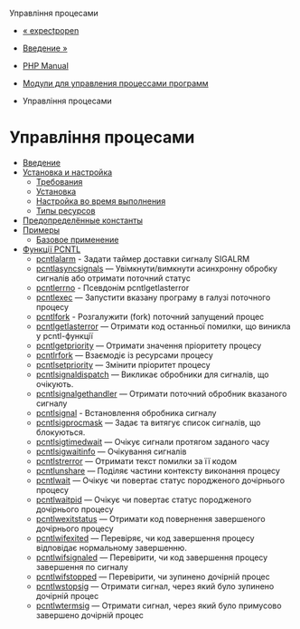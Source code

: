 Управління процесами

-   [« expectpopen](function.expect-popen.html)
    
-   [Введение »](intro.pcntl.html)
    
-   [PHP Manual](index.html)
    
-   [Модули для управления процессами программ](refs.fileprocess.process.html)
    
-   Управління процесами
    

# Управління процесами

-   [Введение](intro.pcntl.html)
-   [Установка и настройка](pcntl.setup.html)
    -   [Требования](pcntl.requirements.html)
    -   [Установка](pcntl.installation.html)
    -   [Настройка во время выполнения](pcntl.configuration.html)
    -   [Типы ресурсов](pcntl.resources.html)
-   [Предопределённые константы](pcntl.constants.html)
-   [Примеры](pcntl.examples.html)
    -   [Базовое применение](pcntl.example.html)
-   [Функції PCNTL](ref.pcntl.html)
    -   [pcntlalarm](function.pcntl-alarm.html) - Задати таймер доставки сигналу SIGALRM
    -   [pcntlasyncsignals](function.pcntl-async-signals.html) — Увімкнути/вимкнути асинхронну обробку сигналів або отримати поточний статус
    -   [pcntlerrno](function.pcntl-errno.html) - Псевдонім pcntlgetlasterror
    -   [pcntlexec](function.pcntl-exec.html) — Запустити вказану програму в галузі поточного процесу
    -   [pcntlfork](function.pcntl-fork.html) - Розгалужити (fork) поточний запущений процес
    -   [pcntlgetlasterror](function.pcntl-get-last-error.html) — Отримати код останньої помилки, що виникла у pcntl-функції
    -   [pcntlgetpriority](function.pcntl-getpriority.html) — Отримати значення пріоритету процесу
    -   [pcntlrfork](function.pcntl-rfork.html) — Взаємодіє із ресурсами процесу
    -   [pcntlsetpriority](function.pcntl-setpriority.html) — Змінити пріоритет процесу
    -   [pcntlsignaldispatch](function.pcntl-signal-dispatch.html) — Викликає обробники для сигналів, що очікують.
    -   [pcntlsignalgethandler](function.pcntl-signal-get-handler.html) — Отримати поточний обробник вказаного сигналу
    -   [pcntlsignal](function.pcntl-signal.html) - Встановлення обробника сигналу
    -   [pcntlsigprocmask](function.pcntl-sigprocmask.html) — Задає та витягує список сигналів, що блокуються.
    -   [pcntlsigtimedwait](function.pcntl-sigtimedwait.html) — Очікує сигнали протягом заданого часу
    -   [pcntlsigwaitinfo](function.pcntl-sigwaitinfo.html) — Очікування сигналів
    -   [pcntlstrerror](function.pcntl-strerror.html) — Отримати текст помилки за її кодом
    -   [pcntlunshare](function.pcntl-unshare.html) — Поділяє частини контексту виконання процесу
    -   [pcntlwait](function.pcntl-wait.html) — Очікує чи повертає статус породженого дочірнього процесу
    -   [pcntlwaitpid](function.pcntl-waitpid.html) — Очікує чи повертає статус породженого дочірнього процесу
    -   [pcntlwexitstatus](function.pcntl-wexitstatus.html) — Отримати код повернення завершеного дочірнього процесу
    -   [pcntlwifexited](function.pcntl-wifexited.html) — Перевіряє, чи код завершення процесу відповідає нормальному завершенню.
    -   [pcntlwifsignaled](function.pcntl-wifsignaled.html) — Перевірити, чи код завершення процесу завершення по сигналу
    -   [pcntlwifstopped](function.pcntl-wifstopped.html) — Перевірити, чи зупинено дочірній процес
    -   [pcntlwstopsig](function.pcntl-wstopsig.html) — Отримати сигнал, через який було зупинено дочірній процес
    -   [pcntlwtermsig](function.pcntl-wtermsig.html) — Отримати сигнал, через який було примусово завершено дочірній процес